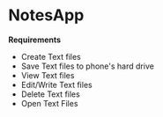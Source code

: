 # NotesApp

**Requirements**

- Create Text files
- Save Text files to phone's hard drive
- View Text files
- Edit/Write Text files
- Delete Text files
- Open Text Files
